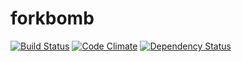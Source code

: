 forkbomb
========

[![Build Status](https://travis-ci.org/theodi/forkbomb.png)](https://travis-ci.org/theodi/forkbomb)
[![Code Climate](https://codeclimate.com/github/theodi/forkbomb.png)](https://codeclimate.com/github/theodi/forkbomb)
[![Dependency Status](https://gemnasium.com/theodi/forkbomb.png)](https://gemnasium.com/theodi/forkbomb)